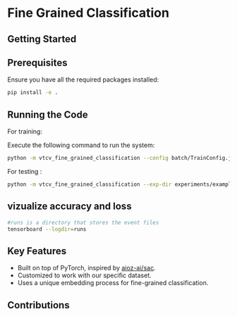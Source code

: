 # Fine Grained Classification 

## Getting Started
## Prerequisites

Ensure you have all the required packages installed:

```bash
pip install -e .
```


## Running the Code

For training: 

Execute the following command to run the system:
```bash
python -m vtcv_fine_grained_classification --config batch/TrainConfig.json
```

For testing :
```bash
python -m vtcv_fine_grained_classification --exp-dir experiments/example --mode test
```

## vizualize accuracy and loss
```bash
#runs is a directory that stores the event files
tensorboard --logdir=runs
```

## Key Features

   - Built on top of PyTorch, inspired by [aioz-ai/sac](https://github.com/aioz-ai/sac).
   - Customized to work with our specific dataset.
   - Uses a unique embedding process for fine-grained classification.

## Contributions


